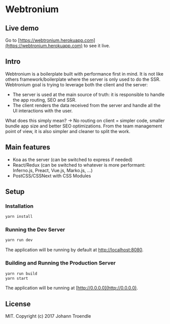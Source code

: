 # Webtronium

## Live demo
Go to [https://webtronium.herokuapp.com](https://webtronium.herokuapp.com) to see it live.

## Intro

Webtronium is a boilerplate built with performance first in mind. It is not like others framework/boilerplate where the server is only used to do the SSR.
Webtronium goal is trying to leverage both the client and the server:
- The server is used at the main source of truth: it is responsible to handle the app routing, SEO and SSR.
- The client renders the data received from the server and handle all the UI interactions with the user.

What does this simply mean? -> No routing on client = simpler code, smaller bundle app size and better SEO optimizations.
From the team management point of view, it is also simpler and cleaner to split the work.

## Main features
- Koa as the server (can be switched to express if needed)
- React/Redux (can be switched to whatever is more performant: Inferno.js, Preact, Vue.js, Marko.js, ...)
- PostCSS/CSSNext with CSS Modules

## Setup

### Installation
```bash
yarn install
```

### Running the Dev Server
```bash
yarn run dev
```
The application will be running by default at [http://localhost:8080](http://localhost:8080).

### Building and Running the Production Server
```bash
yarn run build
yarn start
```

The application will be running at [http://0.0.0.0](http://0.0.0.0).

## License
MIT. Copyright (c) 2017 Johann Troendle
